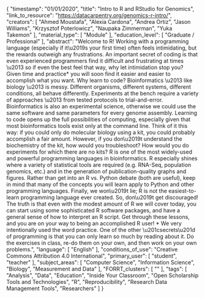 {
    "timestamp": "01/01/2020",
    "title": "Intro to R and RStudio for Genomics",
    "link_to_resource": "https://datacarpentry.org/genomics-r-intro/",
    "creators": [
        "Ahmed Moustafa",
        "Alexia Cardona",
        "Andrea Ortiz",
        "Jason Williams",
        "Krzysztof Poterlowicz",
        "Naupaka Zimmerman",
        "Yuka Takemon"
    ],
    "material_type": [
        "Module"
    ],
    "education_level": [
        "Graduate / Professional"
    ],
    "abstract": "Welcome to R! Working with a programming language (especially if it\u2019s your first time) often feels intimidating, but the rewards outweigh any frustrations. An important secret of coding is that even experienced programmers find it difficult and frustrating at times \u2013 so if even the best feel that way, why let intimidation stop you? Given time and practice* you will soon find it easier and easier to accomplish what you want. Why learn to code? Bioinformatics \u2013 like biology \u2013 is messy. Different organisms, different systems, different conditions, all behave differently. Experiments at the bench require a variety of approaches \u2013 from tested protocols to trial-and-error. Bioinformatics is also an experimental science, otherwise we could use the same software and same parameters for every genome assembly. Learning to code opens up the full possibilities of computing, especially given that most bioinformatics tools exist only at the command line. Think of it this way: if you could only do molecular biology using a kit, you could probably accomplish a fair amount. However, if you don\u2019t understand the biochemistry of the kit, how would you troubleshoot? How would you do experiments for which there are no kits? R is one of the most widely-used and powerful programming languages in bioinformatics. R especially shines where a variety of statistical tools are required (e.g. RNA-Seq, population genomics, etc.) and in the generation of publication-quality graphs and figures. Rather than get into an R vs. Python debate (both are useful), keep in mind that many of the concepts you will learn apply to Python and other programming languages. Finally, we won\u2019t lie; R is not the easiest-to-learn programming language ever created. So, don\u2019t get discouraged! The truth is that even with the modest amount of R we will cover today, you can start using some sophisticated R software packages, and have a general sense of how to interpret an R script. Get through these lessons, and you are on your way to being an accomplished R user! * We very intentionally used the word practice. One of the other \u201csecrets\u201d of programming is that you can only learn so much by reading about it. Do the exercises in class, re-do them on your own, and then work on your own problems.",
    "language": [
        "English"
    ],
    "conditions_of_use": "Creative Commons Attribution 4.0 International",
    "primary_user": [
        "student",
        "teacher"
    ],
    "subject_areas": [
        "Computer Science",
        "Information Science",
        "Biology",
        "Measurement and Data"
    ],
    "FORRT_clusters": [
        ""
    ],
    "tags": [
        "Analysis",
        "Data",
        "Education",
        "Inside Your Classroom",
        "Open Scholarship Tools and Technologies",
        "R",
        "Reproducibility",
        "Research Data Management Tools",
        "Researchers"
    ]
}